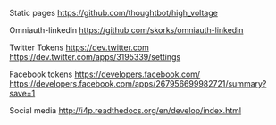Static pages 
https://github.com/thoughtbot/high_voltage

Omniauth-linkedin
https://github.com/skorks/omniauth-linkedin

Twitter Tokens
https://dev.twitter.com
https://dev.twitter.com/apps/3195339/settings

Facebook tokens
https://developers.facebook.com/
https://developers.facebook.com/apps/267956699982721/summary?save=1

Social media
http://i4p.readthedocs.org/en/develop/index.html

